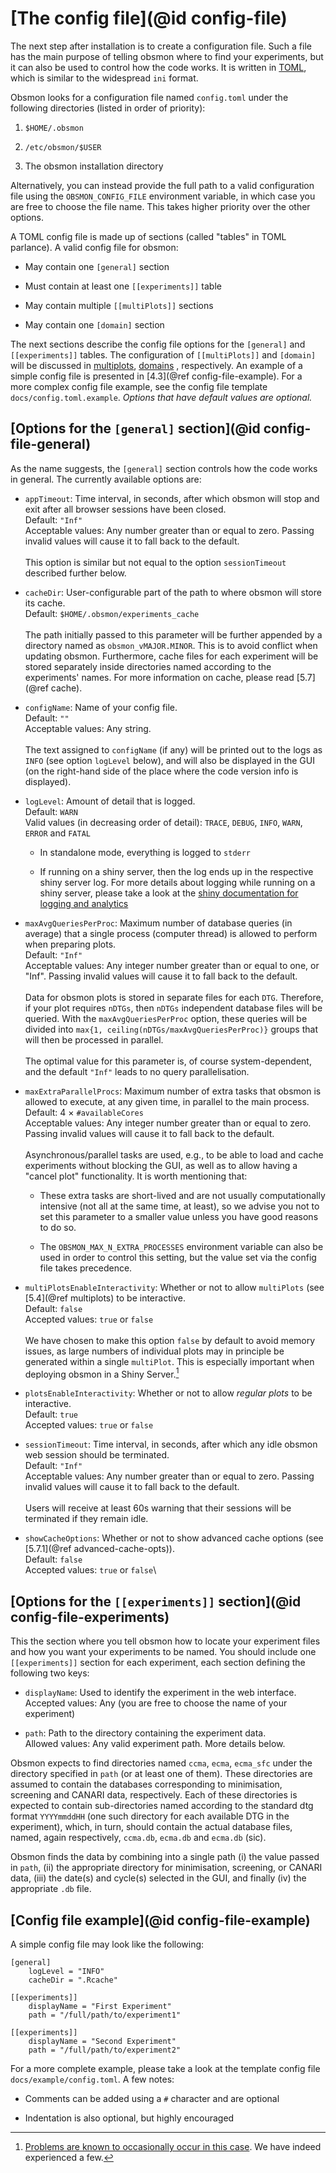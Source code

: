 [The config file](@id config-file) 
===============

The next step after installation is to create a configuration file. Such
a file has the main purpose of telling obsmon where to find your
experiments, but it can also be used to control how the code works. It
is written in [TOML](https://github.com/toml-lang/toml), which is
similar to the widespread `ini` format.

Obsmon looks for a configuration file named `config.toml` under the
following directories (listed in order of priority):

1.  `$HOME/.obsmon`

2.  `/etc/obsmon/$USER`

3.  The obsmon installation directory

Alternatively, you can instead provide the full path to a valid
configuration file using the `OBSMON_CONFIG_FILE` environment variable,
in which case you are free to choose the file name. This takes higher
priority over the other options.

A TOML config file is made up of sections (called \"tables\" in TOML
parlance). A valid config file for obsmon:

-   May contain one `[general]` section

-   Must contain at least one `[[experiments]]` table

-   May contain multiple `[[multiPlots]]` sections

-   May contain one `[domain]` section

The next sections describe the config file options for the `[general]`
and `[[experiments]]` tables. The configuration of `[[multiPlots]]` and
`[domain]` will be discussed in
[multiplots](@ref), [domains](@ref) , respectively. An example of a
simple config file is presented in
[4.3](@ref config-file-example). For a more complex config file
example, see the config file template `docs/config.toml.example`.
*Options that have default values are optional.*

[Options for the `[general]` section](@id config-file-general) 
-----------------------------------

As the name suggests, the `[general]` section controls how the code
works in general. The currently available options are:

-   `appTimeout`: Time interval, in seconds, after which obsmon will
    stop and exit after all browser sessions have been closed.\
    Default: `"Inf"`\
    Acceptable values: Any number greater than or equal to zero. Passing
    invalid values will cause it to fall back to the default.\
    \
    This option is similar but not equal to the option `sessionTimeout`
    described further below.

-   `cacheDir`: User-configurable part of the path to where obsmon will
    store its cache.\
    Default: `$HOME/.obsmon/experiments_cache`\
    \
    The path initially passed to this parameter will be further appended
    by a directory named as `obsmon_vMAJOR.MINOR`. This is to avoid
    conflict when updating obsmon. Furthermore, cache files for each
    experiment will be stored separately inside directories named
    according to the experiments' names. For more information on cache,
    please read [5.7](@ref cache).

-   `configName`: Name of your config file.\
    Default: `""`\
    Acceptable values: Any string.\
    \
    The text assigned to `configName` (if any) will be printed out to
    the logs as `INFO` (see option `logLevel` below), and will also be
    displayed in the GUI (on the right-hand side of the place where the
    code version info is displayed).

-   `logLevel`: Amount of detail that is logged.\
    Default: `WARN`\
    Valid values (in decreasing order of detail): `TRACE`, `DEBUG`,
    `INFO`, `WARN`, `ERROR` and `FATAL`

    -   In standalone mode, everything is logged to `stderr`

    -   If running on a shiny server, then the log ends up in the
        respective shiny server log. For more details about logging
        while running on a shiny server, please take a look at the
        [shiny documentation for logging and
        analytics](http://docs.rstudio.com/shiny-server/#logging-and-analytics)

-   `maxAvgQueriesPerProc`: Maximum number of database queries (in
    average) that a single process (computer thread) is allowed to
    perform when preparing plots.\
    Default: `"Inf"`\
    Acceptable values: Any integer number greater than or equal to one,
    or \"Inf\". Passing invalid values will cause it to fall back to the
    default.\
    \
    Data for obsmon plots is stored in separate files for each `DTG`.
    Therefore, if your plot requires `nDTGs`, then `nDTGs` independent
    database files will be queried. With the `maxAvgQueriesPerProc`
    option, these queries will be divided into
    `max{1, ceiling(nDTGs/maxAvgQueriesPerProc)}` groups that will then
    be processed in parallel.\
    \
    The optimal value for this parameter is, of course system-dependent,
    and the default `"Inf"` leads to no query parallelisation.

-   `maxExtraParallelProcs`: Maximum number of extra tasks that obsmon
    is allowed to execute, at any given time, in parallel to the main
    process.\
    Default: 4 $\times$ `#availableCores`\
    Acceptable values: Any integer number greater than or equal to zero.
    Passing invalid values will cause it to fall back to the default.\
    \
    Asynchronous/parallel tasks are used, e.g., to be able to load and
    cache experiments without blocking the GUI, as well as to allow
    having a \"cancel plot\" functionality. It is worth mentioning that:

    -   These extra tasks are short-lived and are not usually
        computationally intensive (not all at the same time, at least),
        so we advise you not to set this parameter to a smaller value
        unless you have good reasons to do so.

    -   The `OBSMON_MAX_N_EXTRA_PROCESSES` environment variable can also
        be used in order to control this setting, but the value set via
        the config file takes precedence.

-   `multiPlotsEnableInteractivity`: Whether or not to allow
    `multiPlots` (see [5.4](@ref multiplots) to be interactive.\
    Default: `false`\
    Accepted values: `true` or `false`\
    \
    We have chosen to make this option `false` by default to avoid
    memory issues, as large numbers of individual plots may in principle
    be generated within a single `multiPlot`. This is especially
    important when deploying obsmon in a Shiny Server.[^6]

-   `plotsEnableInteractivity`: Whether or not to allow *regular plots*
    to be interactive.\
    Default: `true`\
    Accepted values: `true` or `false`

-   `sessionTimeout`: Time interval, in seconds, after which any idle
    obsmon web session should be terminated.\
    Default: `"Inf"`\
    Acceptable values: Any number greater than or equal to zero. Passing
    invalid values will cause it to fall back to the default.\
    \
    Users will receive at least 60s warning that their sessions will be
    terminated if they remain idle.

-   `showCacheOptions`: Whether or not to show advanced cache options
    (see [5.7.1](@ref advanced-cache-opts)).\
    Default: `false`\
    Accepted values: `true` or `false`\

[Options for the `[[experiments]]` section](@id config-file-experiments) 
-----------------------------------------

This the section where you tell obsmon how to locate your experiment
files and how you want your experiments to be named. You should include
one `[[experiments]]` section for each experiment, each section defining
the following two keys:

-   `displayName`: Used to identify the experiment in the web
    interface.\
    Accepted values: Any (you are free to choose the name of your
    experiment)

-   `path`: Path to the directory containing the experiment data.\
    Allowed values: Any valid experiment path. More details below.

Obsmon expects to find directories named `ccma`, `ecma`, `ecma_sfc`
under the directory specified in `path` (or at least one of them). These
directories are assumed to contain the databases corresponding to
minimisation, screening and CANARI data, respectively. Each of these
directories is expected to contain sub-directories named according to
the standard dtg format `YYYYmmddHH` (one such directory for each
available DTG in the experiment), which, in turn, should contain the
actual database files, named, again respectively, `ccma.db`, `ecma.db`
and `ecma.db` (sic).

Obsmon finds the data by combining into a single path (i) the value
passed in `path`, (ii) the appropriate directory for minimisation,
screening, or CANARI data, (iii) the date(s) and cycle(s) selected in
the GUI, and finally (iv) the appropriate `.db` file.

[Config file example](@id config-file-example) 
-------------------

A simple config file may look like the following:

    [general]
        logLevel = "INFO"
        cacheDir = ".Rcache"

    [[experiments]]
        displayName = "First Experiment"
        path = "/full/path/to/experiment1"

    [[experiments]]
        displayName = "Second Experiment"
        path = "/full/path/to/experiment2"

For a more complete example, please take a look at the template config
file `docs/example/config.toml`. A few notes:

-   Comments can be added using a `#` character and are optional

-   Indentation is also optional, but highly encouraged

[^6]: [Problems are known to occasionally occur in this
    case](https://stackoverflow.com/questions/46420121/shiny-app-with-plotly-disconnects-from-server-after-rendering-2-plotly-graphs-u).
    We have indeed experienced a few.
